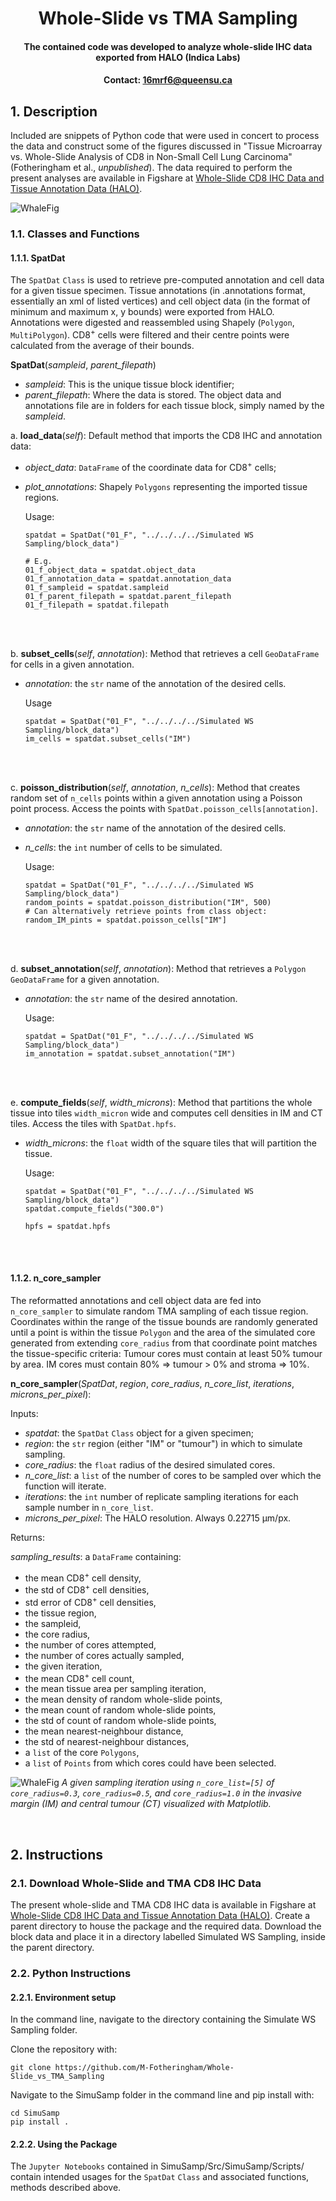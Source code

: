 # <div align="center"> Whole-Slide vs TMA Sampling </div>
#### <div align="center"> The contained code was developed to analyze whole-slide IHC data exported from HALO (Indica Labs) <div>
#### <div align="center">Contact: 16mrf6@queensu.ca</div>
  
  ## 1. Description
Included are snippets of Python code that were used in concert to process the data and construct some of the figures discussed in "Tissue Microarray vs. Whole-Slide Analysis of CD8 in Non-Small Cell Lung Carcinoma" (Fotheringham et al., *unpublished*).
The data required to perform the present analyses are available in Figshare at [Whole-Slide CD8 IHC Data and Tissue Annotation Data (HALO)](https://doi.org/10.6084/m9.figshare.28991807.v2).


![WhaleFig](docs/WhaleSlide.png)

  ### 1.1. Classes and Functions
  #### 1.1.1. SpatDat
The `SpatDat` `Class` is used to retrieve pre-computed annotation and cell data for a given tissue specimen. 
Tissue annotations (in .annotations format, essentially an xml of listed vertices) and cell object data (in the format of minimum and maximum x, y bounds) were exported from HALO. Annotations were digested and reassembled using Shapely (`Polygon`, `MultiPolygon`). CD8<sup>+</sup> cells were filtered and their centre points were calculated from the average of their bounds.

  **SpatDat**(*sampleid*, *parent_filepath*)
  
  - *sampleid*: This is the unique tissue block identifier;
  - *parent_filepath*: Where the data is stored. The object data and annotations file are in folders for each tissue block, simply named by the *sampleid*.
  
  a. **load_data**(*self*):
  Default method that imports the CD8 IHC and annotation data:
  
  - *object_data*: `DataFrame` of the coordinate data for CD8<sup>+</sup> cells;
  - *plot_annotations*: Shapely `Polygons` representing the imported tissue regions.

    Usage:

        spatdat = SpatDat("01_F", "../../../../Simulated WS Sampling/block_data")
        
        # E.g.
        01_f_object_data = spatdat.object_data
        01_f_annotation_data = spatdat.annotation_data
        01_f_sampleid = spatdat.sampleid
        01_f_parent_filepath = spatdat.parent_filepath
        01_f_filepath = spatdat.filepath

  <br><br>
  
  b. **subset_cells**(*self*, *annotation*):
  Method that retrieves a cell `GeoDataFrame` for cells in a given annotation.

  - *annotation*: the `str` name of the annotation of the desired cells.

    Usage

        spatdat = SpatDat("01_F", "../../../../Simulated WS Sampling/block_data")
        im_cells = spatdat.subset_cells("IM")

  <br><br>
  
  c. **poisson_distribution**(*self*, *annotation*, *n_cells*):
  Method that creates random set of `n_cells` points within a given annotation using a Poisson point process. Access the points with `SpatDat.poisson_cells[annotation]`.

  - *annotation*: the `str` name of the annotation of the desired cells.
  - *n_cells*: the `int` number of cells to be simulated.

    Usage:

        spatdat = SpatDat("01_F", "../../../../Simulated WS Sampling/block_data")
        random_points = spatdat.poisson_distribution("IM", 500)
        # Can alternatively retrieve points from class object:
        random_IM_pints = spatdat.poisson_cells["IM"]

  <br><br>
  
  d. **subset_annotation**(*self*, *annotation*):
  Method that retrieves a `Polygon` `GeoDataFrame` for a given annotation.

  - *annotation*: the `str` name of the desired annotation.

    Usage:
  
        spatdat = SpatDat("01_F", "../../../../Simulated WS Sampling/block_data")
        im_annotation = spatdat.subset_annotation("IM")

  <br><br>
  
  e. **compute_fields**(*self*, *width_microns*):
  Method that partitions the whole tissue into tiles `width_micron` wide and computes cell densities in IM and CT tiles. Access the tiles with `SpatDat.hpfs`.

  - *width_microns*: the `float` width of the square tiles that will partition the tissue.

    Usage:

        spatdat = SpatDat("01_F", "../../../../Simulated WS Sampling/block_data")
        spatdat.compute_fields("300.0")
  
        hpfs = spatdat.hpfs

  <br><br>
  
  #### 1.1.2. n_core_sampler
 The reformatted annotations and cell object data are fed into `n_core_sampler` to simulate random TMA sampling of each tissue region. Coordinates within the range of the tissue bounds are randomly generated until a point is within the tissue `Polygon` and the area of the simulated core generated from extending `core_radius` from that coordinate point matches the tissue-specific criteria:
 Tumour cores must contain at least 50% tumour by area.
 IM cores must contain 80% => tumour > 0% and stroma => 10%.
  
**n_core_sampler**(*SpatDat*, *region*, *core_radius*, *n_core_list*, *iterations*, *microns_per_pixel*):

  Inputs:
  
  - *spatdat*: the `SpatDat` `Class` object for a given specimen;
  - *region*: the `str` region (either "IM" or "tumour") in which to simulate sampling.
  - *core_radius*: the `float` radius of the desired simulated cores.
  - *n_core_list*: a `list` of the number of cores to be sampled over which the function will iterate.
  - *iterations*: the `int` number of replicate sampling iterations for each sample number in `n_core_list`.
  - *microns_per_pixel*: The HALO resolution. Always 0.22715 µm/px.
 
  Returns:
 
  *sampling_results*: a `DataFrame` containing:
  
  - the mean CD8<sup>+</sup> cell density,
  - the std of CD8<sup>+</sup> cell densities,
  - std error of CD8<sup>+</sup> cell densities,
  - the tissue region,
  - the sampleid,
  - the core radius,
  - the number of cores attempted,
  - the number of cores actually sampled,
  - the given iteration,
  - the mean CD8<sup>+</sup> cell count,
  - the mean tissue area per sampling iteration,
  - the mean density of random whole-slide points,
  - the mean count of random whole-slide points,
  - the std of count of random whole-slide points,
  - the mean nearest-neighbour distance,
  - the std of nearest-neighbour distances,
  - a `list` of the core `Polygons`,
  - a `list` of `Points` from which cores could have been selected.
  
  
![WhaleFig](docs/sampling_example_horizontal_white.png)
*A given sampling iteration using `n_core_list=[5]` of `core_radius=0.3`, `core_radius=0.5`, and `core_radius=1.0` in the invasive margin (IM) and central tumour (CT) visualized with Matplotlib.*

<br>
  
## 2. Instructions
### 2.1. Download Whole-Slide and TMA CD8 IHC Data

The present whole-slide and TMA CD8 IHC data is available in Figshare at [Whole-Slide CD8 IHC Data and Tissue Annotation Data (HALO)](https://doi.org/10.6084/m9.figshare.28991807.v2). Create a parent directory to house the package and the required data. Download the block data and place it in a directory labelled Simulated WS Sampling, inside the parent directory.

### 2.2. Python Instructions
#### 2.2.1. Environment setup

In the command line, navigate to the directory containing the Simulate WS Sampling folder. 

Clone the repository with:

    git clone https://github.com/M-Fotheringham/Whole-Slide_vs_TMA_Sampling

Navigate to the SimuSamp folder in the command line and pip install with:

    cd SimuSamp
    pip install .

#### 2.2.2. Using the Package

The `Jupyter Notebooks` contained in SimuSamp/Src/SimuSamp/Scripts/ contain intended usages for the `SpatDat` `Class` and associated functions, methods described above.


